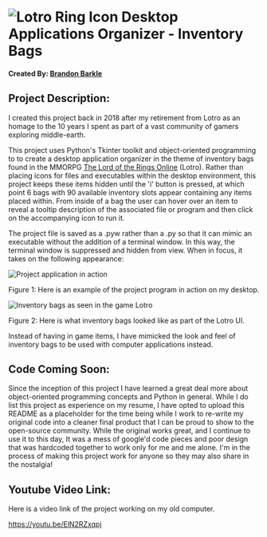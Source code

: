 # ![Lotro Ring Icon](/images/ring.png) Desktop Applications Organizer - Inventory Bags

#### Created By: [Brandon Barkle](https://www.linkedin.com/in/brandonbarkle)

## Project Description:

I created this project back in 2018 after my retirement from Lotro as an homage to the 10 years I spent as part of a vast community of gamers exploring middle-earth.

This project uses Python's Tkinter toolkit and object-oriented programming to to create a desktop application organizer in the theme of inventory bags found in the MMORPG [The Lord of the Rings Online](https://www.lotro.com/home) (Lotro). Rather than placing icons for files and executables within the desktop environment, this project keeps these items hidden until the 'i' button is pressed, at which point 6 bags with 90 available inventory slots appear containing any items placed within. From inside of a bag the user can hover over an item to reveal a tooltip description of the associated file or program and then click on the accompanying icon to run it.

The project file is saved as a .pyw rather than a .py so that it can mimic an executable without the addition of a terminal window. In this way, the terminal window is suppressed and hidden from view. When in focus, it takes on the following appearance:

![Project application in action](/images/example.png)

Figure 1: Here is an example of the project program in action on my desktop.

![Inventory bags as seen in the game Lotro](/images/screenshot.jpg)

Figure 2: Here is what inventory bags looked like as part of the Lotro UI.

Instead of having in game items, I have mimicked the look and feel of inventory bags to be used with computer applications instead.

## Code Coming Soon:

Since the inception of this project I have learned a great deal more about object-oriented programming concepts and Python in general. While I do list this project as experience on my resume, I have opted to upload this README as a placeholder for the time being while I work to re-write my original code into a cleaner final product that I can be proud to show to the open-source community. While the original works great, and I continue to use it to this day, It was a mess of google'd code pieces and poor design that was hardcoded together to work only for me and me alone. I'm in the process of making this project work for anyone so they may also share in the nostalgia!

## Youtube Video Link:

Here is a video link of the project working on my old computer.

https://youtu.be/ElN2RZxqpj

[def]: /images/example.png
